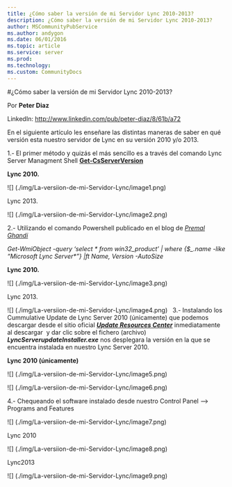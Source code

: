 ```yaml
---
title: ¿Cómo saber la versión de mi Servidor Lync 2010-2013?
description: ¿Cómo saber la versión de mi Servidor Lync 2010-2013?
author: MSCommunityPubService
ms.author: andygon
ms.date: 06/01/2016
ms.topic: article
ms.service: server
ms.prod: 
ms.technology:
ms.custom: CommunityDocs
---
```


#¿Cómo saber la versión de mi Servidor Lync 2010-2013?

Por **Peter Diaz**

LinkedIn: <http://www.linkedin.com/pub/peter-diaz/8/61b/a72>



En el siguiente artículo les enseñare las distintas maneras de saber en
qué versión esta nuestro servidor de Lync en su versión 2010 y/o 2013.

1.- El primer método y quizás el más sencillo es a través del comando
Lync Server Managment Shell
[**Get-CsServerVersion**](http://technet.microsoft.com/es-es/library/gg398470.aspx) 

**Lync 2010.**

![] (./img/La-versiion-de-mi-Servidor-Lync/image1.png)

Lync 2013.

![] (./img/La-versiion-de-mi-Servidor-Lync/image2.png)

2.- Utilizando el comando Powershell publicado en el blog de [*Premal
Ghandi*](http://blogs.technet.com/b/premal/archive/2011/06/07/powershell-command-to-find-the-version-of-lync-server-installed-components.aspx)

*Get-WmiObject -query ‘select \* from win32\_product’ | where {\$\_.name
-like “Microsoft Lync Server\*”} |ft Name, Version -AutoSize*

**Lync 2010.**

![] (./img/La-versiion-de-mi-Servidor-Lync/image3.png)

Lync 2013.

![] (./img/La-versiion-de-mi-Servidor-Lync/image4.png)
 
3.- Instalando los Cummulative Update de Lync Server 2010 (únicamente)
que podemos descargar desde el sitio oficial [***Update Resources
Center***](http://technet.microsoft.com/en-us/lync/gg131945.aspx)
inmediatamente al descargar  y dar clic sobre el fichero (archivo)
***LyncServerupdateInstaller.exe*** nos desplegara la versión en la que
se encuentra instalada en nuestro Lync Server 2010.

**Lync 2010 (únicamente)**

![] (./img/La-versiion-de-mi-Servidor-Lync/image5.png)

![] (./img/La-versiion-de-mi-Servidor-Lync/image6.png)

4.- Chequeando el software instalado desde nuestro Control Panel –&gt;
Programs and Features

![] (./img/La-versiion-de-mi-Servidor-Lync/image7.png)

Lync 2010

![] (./img/La-versiion-de-mi-Servidor-Lync/image8.png)

Lync2013

![] (./img/La-versiion-de-mi-Servidor-Lync/image9.png)





